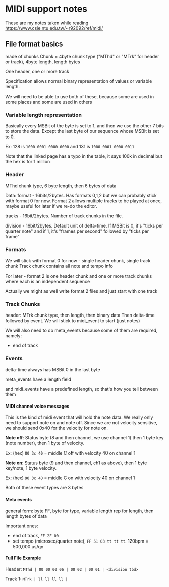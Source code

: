 # MIDI support notes

These are my notes taken while reading https://www.csie.ntu.edu.tw/~r92092/ref/midi/


## File format basics
made of chunks
Chunk = 4byte chunk type ("MThd" or "MTrk" for header or track), 4byte length, length bytes

One header, one or more track

Specification allows normal binary representation of values or variable length.

We will need to be able to use both of these, because some are used in some places and some are used in others

### Variable length representation
Basically every MSBit of the byte is set to 1, and then we use the other 7 bits to store the data.
Except the last byte of our sequence whose MSBit is set to 0. 

Ex: 128 is `1000 0001 0000 0000` and 131 is `1000 0001 0000 0011`

Note that the linked page has a typo in the table, it says 100k in decimal but the hex is for 1 million

### Header
MThd chunk type, 6 byte length, then 6 bytes of data

Data:
format - 16bits/2bytes. Has formats 0,1,2 but we can probably stick with format 0 for now.
Format 2 allows multiple tracks to be played at once, maybe useful for later if we re-do the editor.

tracks - 16bit/2bytes. Number of track chunks in the file.

division - 16bit/2bytes. Default unit of delta-time. If MSBit is 0, it's "ticks per quarter note"
and if 1, it's "frames per second" followed by "ticks per frame"

### Formats

We will stick with format 0 for now - single header chunk, single track chunk
Track chunk contains all note and tempo info

For later - format 2 is one header chunk and one or more track chunks where each is an independent sequence

Actually we might as well write format 2 files and just start with one track

### Track Chunks

header: MTrk chunk type, then length, then binary data
Then delta-time followed by event. We will stick to midi_event to start (just notes)

We will also need to do meta_events because some of them are required, namely:

- end of track

### Events
delta-time always has MSBit 0 in the last byte

meta_events have a length field

and midi_events have a predefined length, so that's how you tell between them

#### MIDI channel voice messages

This is the kind of midi event that will hold the note data. We really only need to support
note on and note off. Since we are not velocity sensitive, we should send 0x40 for the velocity for note on.


**Note off**: Status byte (8 and then channel, we use channel 1) then 1 byte key (note number), then 1 byte of velocity.

Ex: (hex) `80 3c 40` = middle C off with velocity 40 on channel 1

**Note on**: Status byte (9 and then channel, ch1 as above), then 1 byte key/note, 1 byte velocity.

Ex: (hex) `90 3c 40` = middle C on with velocity 40 on channel 1

Both of these event types are 3 bytes

#### Meta events

general form: byte FF, byte for type, variable length rep for length, then length bytes of data

Important ones: 
- end of track, `FF 2F 00`
- set tempo (microsec/quarter note), `FF 51 03 tt tt tt`. 120bpm = 500,000 us/qn


#### Full File Example

Header: `MThd | 00 00 00 06 | 00 02 | 00 01 | <division tbd>`

Track 1: `MTrk | ll ll ll ll | `